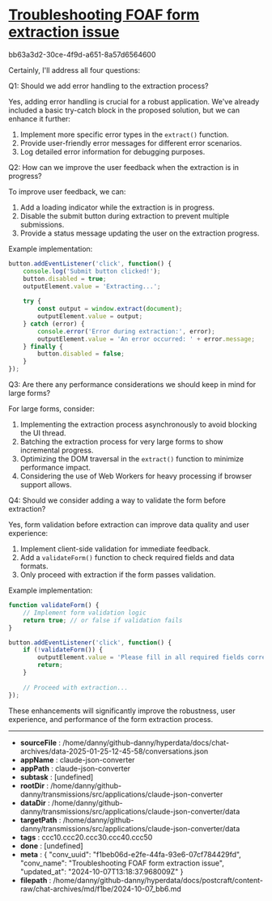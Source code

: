 # [Troubleshooting FOAF form extraction issue](https://claude.ai/chat/f1beb06d-e2fe-44fa-93e6-07cf784429fd)

bb63a3d2-30ce-4f9d-a651-8a57d6564600

 Certainly, I'll address all four questions:

Q1: Should we add error handling to the extraction process?

Yes, adding error handling is crucial for a robust application. We've already included a basic try-catch block in the proposed solution, but we can enhance it further:

1. Implement more specific error types in the `extract()` function.
2. Provide user-friendly error messages for different error scenarios.
3. Log detailed error information for debugging purposes.

Q2: How can we improve the user feedback when the extraction is in progress?

To improve user feedback, we can:

1. Add a loading indicator while the extraction is in progress.
2. Disable the submit button during extraction to prevent multiple submissions.
3. Provide a status message updating the user on the extraction progress.

Example implementation:

```javascript
button.addEventListener('click', function() {
    console.log('Submit button clicked!');
    button.disabled = true;
    outputElement.value = 'Extracting...';
    
    try {
        const output = window.extract(document);
        outputElement.value = output;
    } catch (error) {
        console.error('Error during extraction:', error);
        outputElement.value = 'An error occurred: ' + error.message;
    } finally {
        button.disabled = false;
    }
});
```

Q3: Are there any performance considerations we should keep in mind for large forms?

For large forms, consider:

1. Implementing the extraction process asynchronously to avoid blocking the UI thread.
2. Batching the extraction process for very large forms to show incremental progress.
3. Optimizing the DOM traversal in the `extract()` function to minimize performance impact.
4. Considering the use of Web Workers for heavy processing if browser support allows.

Q4: Should we consider adding a way to validate the form before extraction?

Yes, form validation before extraction can improve data quality and user experience:

1. Implement client-side validation for immediate feedback.
2. Add a `validateForm()` function to check required fields and data formats.
3. Only proceed with extraction if the form passes validation.

Example implementation:

```javascript
function validateForm() {
    // Implement form validation logic
    return true; // or false if validation fails
}

button.addEventListener('click', function() {
    if (!validateForm()) {
        outputElement.value = 'Please fill in all required fields correctly.';
        return;
    }
    
    // Proceed with extraction...
});
```

These enhancements will significantly improve the robustness, user experience, and performance of the form extraction process.

---

* **sourceFile** : /home/danny/github-danny/hyperdata/docs/chat-archives/data-2025-01-25-12-45-58/conversations.json
* **appName** : claude-json-converter
* **appPath** : claude-json-converter
* **subtask** : [undefined]
* **rootDir** : /home/danny/github-danny/transmissions/src/applications/claude-json-converter
* **dataDir** : /home/danny/github-danny/transmissions/src/applications/claude-json-converter/data
* **targetPath** : /home/danny/github-danny/transmissions/src/applications/claude-json-converter/data
* **tags** : ccc10.ccc20.ccc30.ccc40.ccc50
* **done** : [undefined]
* **meta** : {
  "conv_uuid": "f1beb06d-e2fe-44fa-93e6-07cf784429fd",
  "conv_name": "Troubleshooting FOAF form extraction issue",
  "updated_at": "2024-10-07T13:18:37.968009Z"
}
* **filepath** : /home/danny/github-danny/hyperdata/docs/postcraft/content-raw/chat-archives/md/f1be/2024-10-07_bb6.md